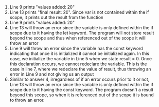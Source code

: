 1) Line 9 prints "values added: 20"
2) Line 13 prints "final result: 20". Since var is not contained within the if scope, it prints out the result from the function
3) Line 9 prints "values added: 20"
4) Line 13 will throw an error since the variable is only defined within the if scope due to it having the let keyword. The program will not store result beyond the scope and thus when referenced out of the scope it will throw an error
5) Line 9 will throw an error since the variable has the const keyword indicating that once it is initialized it cannot be initialized again. In this case, we initialize the variable in Line 5 when we state result = 0. Once this declaration occurs, we cannot redeclare the variable. This is the case in line 7, where we redeclare the value of result, thus throwing an error in Line 9 and not giving us an output
6) Similar to answer 4, irregardless of if an error occurs prior to it or not, Line 13 will throw an error since the variable is only defined within the if scope due to it having the const keyword. The program doesn't a result beyond this scope, so when it is referenced out of the scope it is bound to throw an error. 
